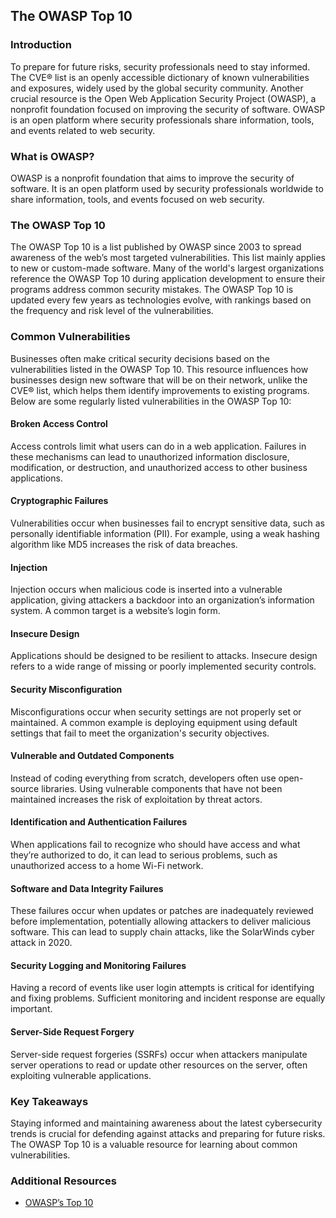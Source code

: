 ## The OWASP Top 10

### Introduction
To prepare for future risks, security professionals need to stay informed. The CVE® list is an openly accessible dictionary of known vulnerabilities and exposures, widely used by the global security community. Another crucial resource is the Open Web Application Security Project (OWASP), a nonprofit foundation focused on improving the security of software. OWASP is an open platform where security professionals share information, tools, and events related to web security.

### What is OWASP?
OWASP is a nonprofit foundation that aims to improve the security of software. It is an open platform used by security professionals worldwide to share information, tools, and events focused on web security.

### The OWASP Top 10
The OWASP Top 10 is a list published by OWASP since 2003 to spread awareness of the web’s most targeted vulnerabilities. This list mainly applies to new or custom-made software. Many of the world's largest organizations reference the OWASP Top 10 during application development to ensure their programs address common security mistakes. The OWASP Top 10 is updated every few years as technologies evolve, with rankings based on the frequency and risk level of the vulnerabilities.

### Common Vulnerabilities
Businesses often make critical security decisions based on the vulnerabilities listed in the OWASP Top 10. This resource influences how businesses design new software that will be on their network, unlike the CVE® list, which helps them identify improvements to existing programs. Below are some regularly listed vulnerabilities in the OWASP Top 10:

#### Broken Access Control
Access controls limit what users can do in a web application. Failures in these mechanisms can lead to unauthorized information disclosure, modification, or destruction, and unauthorized access to other business applications.

#### Cryptographic Failures
Vulnerabilities occur when businesses fail to encrypt sensitive data, such as personally identifiable information (PII). For example, using a weak hashing algorithm like MD5 increases the risk of data breaches.

#### Injection
Injection occurs when malicious code is inserted into a vulnerable application, giving attackers a backdoor into an organization’s information system. A common target is a website’s login form.

#### Insecure Design
Applications should be designed to be resilient to attacks. Insecure design refers to a wide range of missing or poorly implemented security controls.

#### Security Misconfiguration
Misconfigurations occur when security settings are not properly set or maintained. A common example is deploying equipment using default settings that fail to meet the organization's security objectives.

#### Vulnerable and Outdated Components
Instead of coding everything from scratch, developers often use open-source libraries. Using vulnerable components that have not been maintained increases the risk of exploitation by threat actors.

#### Identification and Authentication Failures
When applications fail to recognize who should have access and what they’re authorized to do, it can lead to serious problems, such as unauthorized access to a home Wi-Fi network.

#### Software and Data Integrity Failures
These failures occur when updates or patches are inadequately reviewed before implementation, potentially allowing attackers to deliver malicious software. This can lead to supply chain attacks, like the SolarWinds cyber attack in 2020.

#### Security Logging and Monitoring Failures
Having a record of events like user login attempts is critical for identifying and fixing problems. Sufficient monitoring and incident response are equally important.

#### Server-Side Request Forgery
Server-side request forgeries (SSRFs) occur when attackers manipulate server operations to read or update other resources on the server, often exploiting vulnerable applications.

### Key Takeaways
Staying informed and maintaining awareness about the latest cybersecurity trends is crucial for defending against attacks and preparing for future risks. The OWASP Top 10 is a valuable resource for learning about common vulnerabilities.

### Additional Resources
- [OWASP’s Top 10](https://owasp.org/www-project-top-ten/)
